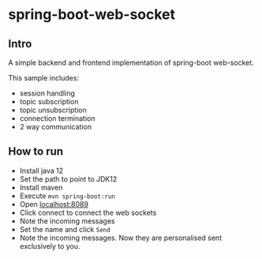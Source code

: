 # spring-boot-web-socket

## Intro
A simple backend and frontend implementation of spring-boot web-socket.

This sample includes:

 - session handling
 - topic subscription
 - topic unsubscription
 - connection termination
 - 2 way communication
 
 ## How to run
 - Install java 12
 - Set the path to point to JDK12
 - Install maven
 - Execute `mvn spring-boot:run`
 - Open [localhost:8089](localhost:8089)
 - Click connect to connect the web sockets
 - Note the incoming messages
 - Set the name and click `Send`
 - Note the incoming messages. Now they are personalised sent exclusively to you.